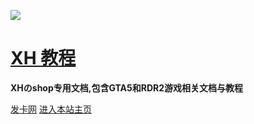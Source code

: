 ![](https://pic.xhcheats.cn/assets/2024/02/16/143641.png)

# [**XH 教程**](?id=XH教程)

**XHのshop专用文档,包含GTA5和RDR2游戏相关文档与教程**

<span id="busuanzi_container_site_pv" style='display:none'>
    👀 本站总访问量：<span id="busuanzi_value_site_pv"></span> 次
</span>
<span id="busuanzi_container_site_uv" style='display:none'>
    | 🚴‍♂️ 本站总访客数：<span id="busuanzi_value_site_uv"></span> 人
</span>

[发卡网](https://xhaomenu.xyz/)  [进入本站主页](/README.md)